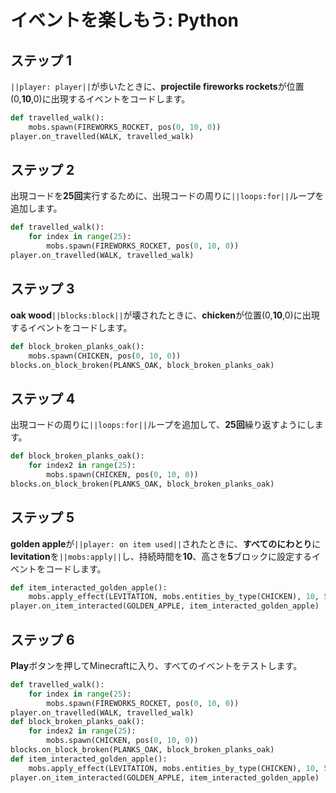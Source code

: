 # イベントを楽しもう: Python

## ステップ 1
``||player: player||``が歩いたときに、**projectile fireworks rockets**が位置(0,**10**,0)に出現するイベントをコードします。

```python
def travelled_walk():
    mobs.spawn(FIREWORKS_ROCKET, pos(0, 10, 0))
player.on_travelled(WALK, travelled_walk)
```

## ステップ 2
出現コードを**25回**実行するために、出現コードの周りに``||loops:for||``ループを追加します。

```python
def travelled_walk():
    for index in range(25):
        mobs.spawn(FIREWORKS_ROCKET, pos(0, 10, 0))
player.on_travelled(WALK, travelled_walk)
```

## ステップ 3
**oak wood**``||blocks:block||``が壊されたときに、**chicken**が位置(0,**10**,0)に出現するイベントをコードします。

```python
def block_broken_planks_oak():
    mobs.spawn(CHICKEN, pos(0, 10, 0))
blocks.on_block_broken(PLANKS_OAK, block_broken_planks_oak)
```

## ステップ 4
出現コードの周りに``||loops:for||``ループを追加して、**25回**繰り返すようにします。

```python
def block_broken_planks_oak():
    for index2 in range(25):
        mobs.spawn(CHICKEN, pos(0, 10, 0))
blocks.on_block_broken(PLANKS_OAK, block_broken_planks_oak)
```

## ステップ 5
**golden apple**が``||player: on item used||``されたときに、**すべてのにわとり**に**levitation**を``||mobs:apply||``し、持続時間を**10**、高さを**5**ブロックに設定するイベントをコードします。

```python
def item_interacted_golden_apple():
    mobs.apply_effect(LEVITATION, mobs.entities_by_type(CHICKEN), 10, 5)
player.on_item_interacted(GOLDEN_APPLE, item_interacted_golden_apple)
```

## ステップ 6
**Play**ボタンを押してMinecraftに入り、すべてのイベントをテストします。

```python
def travelled_walk():
    for index in range(25):
        mobs.spawn(FIREWORKS_ROCKET, pos(0, 10, 0))
player.on_travelled(WALK, travelled_walk)
def block_broken_planks_oak():
    for index2 in range(25):
        mobs.spawn(CHICKEN, pos(0, 10, 0))
blocks.on_block_broken(PLANKS_OAK, block_broken_planks_oak)
def item_interacted_golden_apple():
    mobs.apply_effect(LEVITATION, mobs.entities_by_type(CHICKEN), 10, 5)
player.on_item_interacted(GOLDEN_APPLE, item_interacted_golden_apple)
```